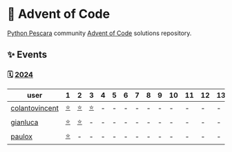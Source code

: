 # 🌠 Advent of Code

[Python Pescara](https://pescara.python.it) community [Advent of Code](https://adventofcode.com/) solutions repository.

## ✨ Events

### 🗓️ [2024](https://adventofcode.com/2024)

| user                                                | 1                                                                          | 2                                                                 | 3                                                                 | 4   | 5   | 6   | 7   | 8   | 9   | 10  | 11  | 12  | 13  | 14  | 15  | 16  | 17  | 18  | 19  | 20  | 21  | 22  | 23  | 24  | 25  |
| --------------------------------------------------- | -------------------------------------------------------------------------- | ----------------------------------------------------------------- | ----------------------------------------------------------------- | --- | --- | --- | --- | --- | --- | --- | --- | --- | --- | --- | --- | --- | --- | --- | --- | --- | --- | --- | --- | --- | --- |
| [colantovincent](https://github.com/Colantovincent) | [⭐](https://github.com/Colantovincent/aoc2024/blob/main/day1.py)          | [⭐](https://github.com/Colantovincent/aoc2024/blob/main/day2.py) | [⭐](https://github.com/Colantovincent/aoc2024/blob/main/day3.py) | -   | -   | -   | -   | -   | -   | -   | -   | -   | -   | -   | -   | -   | -   | -   | -   | -   | -   | -   | -   | -   | -   |
| [gianluca](https://www.sci.unich.it/~amato/)        | [⭐](https://github.com/amato-gianluca/aoc2024/tree/main/puzzle1)          | [⭐](https://github.com/amato-gianluca/aoc2024/tree/main/puzzle2) | -                                                                 | -   | -   | -   | -   | -   | -   | -   | -   | -   | -   | -   | -   | -   | -   | -   | -   | -   | -   | -   | -   | -   | -   |
| [paulox](https://www.paulox.net)                    | [⭐](https://github.com/pauloxnet/adventofcode/blob/main/aoc2024/day01.py) | -                                                                 | -                                                                 | -   | -   | -   | -   | -   | -   | -   | -   | -   | -   | -   | -   | -   | -   | -   | -   | -   | -   | -   | -   | -   | -   |
